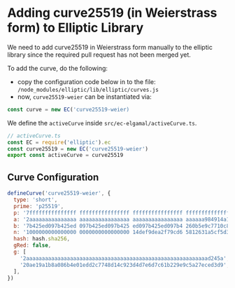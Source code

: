 # Adding curve25519 (in Weierstrass form) to Elliptic Library

We need to add curve25519 in Weierstrass form manually to the elliptic library since the required pull request has not been merged yet.

To add the curve, do the following:

- copy the configuration code below in to the file: `/node_modules/elliptic/lib/elliptic/curves.js`
- now, `curve25519-weier` can be instantiated via:

```javascript
const curve = new EC('curve25519-weier)
```

We define the `activeCurve` inside `src/ec-elgamal/activeCurve.ts`.

```javascript
// activeCurve.ts
const EC = require('elliptic').ec
const curve25519 = new EC('curve25519-weier')
export const activeCurve = curve25519
```

## Curve Configuration

```javascript
defineCurve('curve25519-weier', {
  type: 'short',
  prime: 'p25519',
  p: '7fffffffffffffff ffffffffffffffff ffffffffffffffff ffffffffffffffed',
  a: '2aaaaaaaaaaaaaaa aaaaaaaaaaaaaaaa aaaaaaaaaaaaaaaa aaaaaa984914a144',
  b: '7b425ed097b425ed 097b425ed097b425 ed097b425ed097b4 260b5e9c7710c864',
  n: '1000000000000000 0000000000000000 14def9dea2f79cd6 5812631a5cf5d3ed',
  hash: hash.sha256,
  gRed: false,
  g: [
    '2aaaaaaaaaaaaaaaaaaaaaaaaaaaaaaaaaaaaaaaaaaaaaaaaaaaaaaaaaad245a',
    '20ae19a1b8a086b4e01edd2c7748d14c923d4d7e6d7c61b229e9c5a27eced3d9',
  ],
})
```
